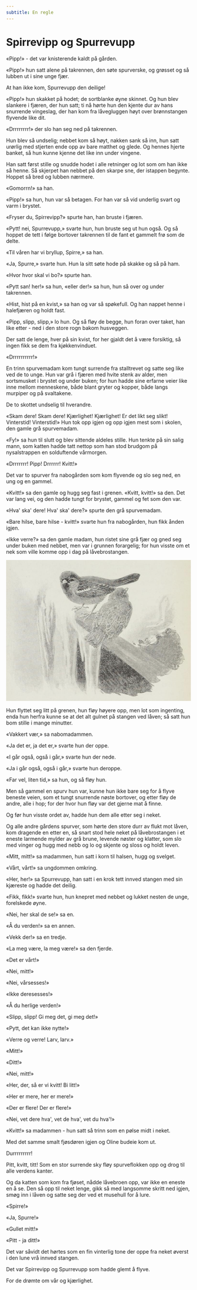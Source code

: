 ```yaml
---
subtitle: En regle
---
```


# Spirrevipp og Spurrevupp

«Pipp!» - det var knisterende kaldt på gården.

«Pipp!» hun satt alene på takrennen, den søte spurverske, og grøsset og så lubben ut i sine unge fjær.

At han ikke kom, Spurrevupp den deilige!

«Pipp!» hun skakket på hodet; de sortblanke øyne skinnet. Og hun blev slankere i fjæren, der hun satt; ti nå hørte hun den kjente dur av hans snurrende vingeslag, der han kom fra låvegluggen høyt over brønnstangen flyvende like dit.

«Drrrrrrrr!» der slo han seg ned på takrennen.

Hun blev så undselig; nebbet kom så høyt, nakken sank så inn, hun satt urørlig med stjerten ende opp av bare matthet og glede. Og hennes hjerte banket, så hun kunne kjenne det like inn under vingene.

Han satt først stille og snudde hodet i alle retninger og lot som om han ikke så henne. Så skjerpet han nebbet på den skarpe sne, der istappen begynte. Hoppet så bred og lubben nærmere.

«Gomorrn!» sa han.

«Pipp!» sa hun, hun var så betagen. For han var så vid underlig svart og varm i brystet.

«Fryser du, Spirrevipp?» spurte han, han bruste i fjæren.

«Pytt! nei, Spurrevupp,» svarte hun, hun bruste seg ut hun også. Og så hoppet de tett i følge bortover takrennen til de fant et gammelt frø som de delte.

«Til våren har vi bryllup, Spirre,» sa han.

«Ja, Spurre,» svarte hun. Hun la sitt søte hode på skakke og så på ham.

«Hvor hvor skal vi bo?» spurte han.

«Pytt san! her!» sa hun, «eller der!» sa hun, hun så over og under takrennen.

«Hist, hist på en kvist,» sa han og var så spøkefull. Og han nappet henne i halefjæren og holdt fast.

«Pipp, slipp, slipp,» lo hun. Og så fløy de begge, hun foran over taket, han like etter - ned i den store rogn bakom husveggen.

Der satt de lenge, hver på sin kvist, for her gjaldt det å være forsiktig, så ingen fikk se dem fra kjøkkenvinduet.

«Drrrrrrrrrr!»

En trinn spurvemadam kom tungt surrende fra stalltrevet og satte seg like ved de to unge. Hun var grå i fjæren med hvite stenk av alder, men sortsmusket i brystet og under buken; for hun hadde sine erfarne veier like inne mellom menneskene, både blant gryter og kopper, både langs murpiper og på svaltakene.

De to skottet undselig til hverandre.

«Skam dere! Skam dere! Kjærlighet! Kjærlighet! Er det likt seg slikt! Vinterstid! Vinterstid!» Hun tok opp igjen og opp igjen mest som i skolen, den gamle grå spurvemadam.

«Fy!» sa hun til slutt og blev sittende aldeles stille. Hun tenkte på sin salig mann, som katten hadde tatt nettop som han stod brudgom på nysalstrappen en solduftende vårmorgen.

«Drrrrrrr! Pipp! Drrrrrr! Kvitt!»

Det var to spurver fra nabogården som kom flyvende og slo seg ned, en ung og en gammel.

«Kvitt!» sa den gamle og hugg seg fast i grenen. «Kvitt, kvitt!» sa den. Det var lang vei, og den hadde tungt for brystet, gammel og fet som den var.

«Hva' ska' dere! Hva' ska' dere?» spurte den grå spurvemadam.

«Bare hilse, bare hilse - kvitt!» svarte hun fra nabogården, hun fikk ånden igjen.

«Ikke verre?» sa den gamle madam, hun ristet sine grå fjær og gned seg under buken med nebbet, men var i grunnen forargelig; for hun visste om et nek som ville komme opp i dag på låvebrostangen.

![Småfugl](./sos1.png)

Hun flyttet seg litt på grenen, hun fløy høyere opp, men lot som ingenting, enda hun herfra kunne se at det alt gulnet på stangen ved låven; så satt hun bom stille i mange minutter.

«Vakkert vær,» sa nabomadammen.

«Ja det er, ja det er,» svarte hun der oppe.

«I går også, også i går,» svarte hun der nede.

«Ja i går også, også i går,» svarte hun deroppe.

«Far vel, liten tid,» sa hun, og så fløy hun.

Men så gammel en spurv hun var, kunne hun ikke bare seg for å flyve beneste veien, som et tungt snurrende nøste bortover, og etter fløy de andre, alle i hop; for der hvor hun fløy var det gjerne mat å finne.

Og før hun visste ordet av, hadde hun dem alle etter seg i neket.

Og alle andre gårdens spurver, som hørte den store durr av flukt mot låven, kom dragende en etter en, så snart stod hele neket på låvebrostangen i et eneste larmende mylder av grå brune, levende nøster og klatter, som slo med vinger og hugg med nebb og lo og skjente og sloss og holdt leven.

«Mitt, mitt!» sa madammen, hun satt i korn til halsen, hugg og svelget.

«Vårt, vårt!» sa ungdommen omkring.

«Her, her!» sa Spurrevupp, han satt i en krok tett innved stangen med sin kjæreste og hadde det deilig.

«Fikk, fikk!» svarte hun, hun knepret med nebbet og lukket nesten de unge, forelskede øyne.

«Nei, her skal de se!» sa en.

«Å du verden!» sa en annen.

«Vekk der!» sa en tredje.

«La meg være, la meg være!» sa den fjerde.

«Det er vårt!»

«Nei, mitt!»

«Nei, vårsesses!»

«Ikke deresesses!»

«Å du herlige verden!»

«Slipp, slipp! Gi meg det, gi meg det!»

«Pytt, det kan ikke nytte!»

«Verre og verre! Larv, larv.»

«Mitt!»

«Ditt!»

«Nei, mitt!»

«Her, der, så er vi kvitt! Bi litt!»

«Her er mere, her er mere!»

«Der er flere! Der er flere!»

«Nei, vet dere hva', vet de hva', vet du hva'!»

«Kvitt!» sa madammen - hun satt så trinn som en pølse midt i neket.

Med det samme smalt fjøsdøren igjen og Oline budeie kom ut.

Durrrrrrrrr!

Pitt, kvitt, titt! Som en stor surrende sky fløy spurveflokken opp og drog til alle verdens kanter.

Og da katten som kom fra fjøset, nådde låvebroen opp, var ikke en eneste en å se. Den så opp til neket lenge, gikk så med langsomme skritt ned igjen, smøg inn i låven og satte seg der ved et musehull for å lure.

«Spirre!»

«Ja, Spurre!»

«Gullet mitt!»

«Pitt - ja ditt!»

Det var såvidt det hørtes som en fin vinterlig tone der oppe fra neket øverst i den lune vrå innved stangen.

Det var Spirrevipp og Spurrevupp som hadde glemt å flyve.

For de drømte om vår og kjærlighet.
